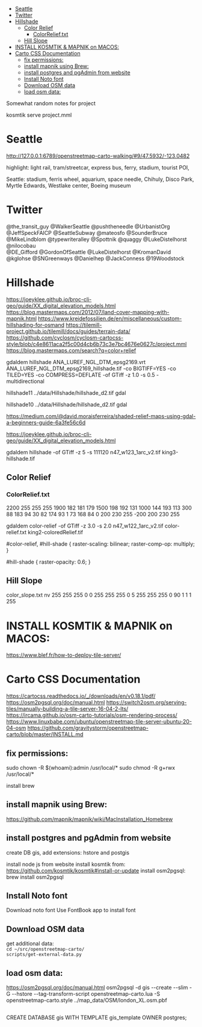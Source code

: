 
- [Seattle](#seattle)
- [Twitter](#twitter)
- [Hillshade](#hillshade)
   * [Color Relief](#color-relief)
      + [ColorRelief.txt](#colorrelieftxt)
   * [Hill Slope](#hill-slope)
- [INSTALL KOSMTIK & MAPNIK on MACOS:](#install-kosmtik-mapnik-on-macos)
- [Carto CSS Documentation](#carto-css-documentation)
   * [fix permissions:  ](#fix-permissions)
   * [install mapnik using Brew:](#install-mapnik-using-brew)
   * [install postgres and pgAdmin from website](#install-postgres-and-pgadmin-from-website)
   * [Install Noto font](#install-noto-font)
   * [Download OSM data](#download-osm-data)
   * [load osm data:](#load-osm-data)

Somewhat random notes for project

kosmtik serve project.mml

<!-- TOC --><a id="seattle"></a>
# Seattle
http://127.0.0.1:6789/openstreetmap-carto-walking/#9/47.5932/-123.0482

highlight: light rail, tram/streetcar, express bus, ferry, stadium, tourist POI, 

Seattle: stadium, ferris wheel, aquarium, space needle, Chihuly, Disco Park, Myrtle Edwards, Westlake center, Boeing museum

<!-- TOC --><a id="twitter"></a>
# Twitter
@the_transit_guy  @WalkerSeattle  @pushtheneedle  @UrbanistOrg  @JeffSpeckFAICP  @SeattleSubway  @mateosfo  @SounderBruce  @MikeLindblom  @typewriteralley  @Spottnik @quaggy @LukeDistelhorst  @nilocobau  
@DE_Gifford  @GordonOfSeattle @LukeDistelhorst  @KromanDavid     @kglohse    @SNGreenways  @Danielhep @JackConness @19Woodstock

<!-- TOC --><a id="hillshade"></a>
# Hillshade
https://joeyklee.github.io/broc-cli-geo/guide/XX_digital_elevation_models.html
https://blog.mastermaps.com/2012/07/land-cover-mapping-with-mapnik.html
https://www.kreidefossilien.de/en/miscellaneous/custom-hillshading-for-osmand
https://tilemill-project.github.io/tilemill/docs/guides/terrain-data/
https://github.com/cyclosm/cyclosm-cartocss-style/blob/c4e8611aca2f5c00d4cb6b73c3e7bc4676e0627c/project.mml
https://blog.mastermaps.com/search?q=color+relief

gdaldem hillshade ANA_LUREF_NGL_DTM_epsg2169.vrt ANA_LUREF_NGL_DTM_epsg2169_hillshade.tif -co BIGTIFF=YES -co TILED=YES -co COMPRESS=DEFLATE -of GTiff -z 1.0 -s 0.5 -multidirectional

<Layer name="hillshade11"
	srs="+proj=merc +lon_0=0 +k=1 +x_0=0 +y_0=0 +a=6378137 +b=6378137 +units=m +no_defs +over">
	<StyleName>hillshade11</StyleName>
	<Datasource>
	<Parameter name="file">../data/Hillshade/hillshade_d2.tif</Parameter>
	<Parameter name="type">gdal</Parameter>
	</Datasource>
</Layer>

<Layer name="hillshade10"
	srs="+proj=merc +lon_0=0 +k=1 +x_0=0 +y_0=0 +a=6378137 +b=6378137 +units=m +no_defs +over">
	<StyleName>hillshade10</StyleName>
	<Datasource>
	<Parameter name="file">../data/Hillshade/hillshade_d2.tif</Parameter>
	<Parameter name="type">gdal</Parameter>
	</Datasource>
</Layer>

https://medium.com/@david.moraisferreira/shaded-relief-maps-using-gdal-a-beginners-guide-6a3fe56c6d

https://joeyklee.github.io/broc-cli-geo/guide/XX_digital_elevation_models.html

gdaldem hillshade -of GTiff -z 5 -s 111120 n47_w123_1arc_v2.tif king3-hillshade.tif

<!-- TOC --><a id="color-relief"></a>
## Color Relief

<!-- TOC --><a id="colorrelieftxt"></a>
### ColorRelief.txt

2200 255 255 255
1900 182 181 179
1500 198 192 131
1000 144 193 113
300 88 183 94
30 82 174 93
1 73 168 84
0 200 230 255
-200 200 230 255

gdaldem color-relief -of GTiff -z 3.0 -s 2.0 n47_w122_1arc_v2.tif color-relief.txt king2-coloredRelief.tif


#color-relief,
#hill-shade {
    raster-scaling: bilinear;
    raster-comp-op: multiply;
}

#hill-shade { raster-opacity: 0.6; }

<!-- TOC --><a id="hill-slope"></a>
## Hill Slope

color_slope.txt
nv 255 255 255 0
0 255 255 255 0
5 255 255 255 0
90 1 1 1 255

<!-- TOC --><a id="install-kosmtik-mapnik-on-macos"></a>
# INSTALL KOSMTIK & MAPNIK on MACOS:
https://www.blef.fr/how-to-deploy-tile-server/

<!-- TOC --><a id="carto-css-documentation"></a>
# Carto CSS Documentation
https://cartocss.readthedocs.io/_/downloads/en/v0.18.1/pdf/
https://osm2pgsql.org/doc/manual.html
https://switch2osm.org/serving-tiles/manually-building-a-tile-server-16-04-2-lts/
https://ircama.github.io/osm-carto-tutorials/osm-rendering-process/
https://www.linuxbabe.com/ubuntu/openstreetmap-tile-server-ubuntu-20-04-osm
https://github.com/gravitystorm/openstreetmap-carto/blob/master/INSTALL.md

<!-- TOC --><a id="fix-permissions"></a>
## fix permissions:  
sudo chown -R $(whoami):admin /usr/local/* 
sudo chmod -R g+rwx /usr/local/*

install brew

<!-- TOC --><a id="install-mapnik-using-brew"></a>
## install mapnik using Brew:

https://github.com/mapnik/mapnik/wiki/MacInstallation_Homebrew

<!-- TOC --><a id="install-postgres-and-pgadmin-from-website"></a>
## install postgres and pgAdmin from website

create DB gis, add extensions: hstore and postgis

install node js from website
install kosmtik from:  https://github.com/kosmtik/kosmtik#install-or-update
install osm2pgsql:   brew install osm2pgsql

<!-- TOC --><a id="install-noto-font"></a>
## Install Noto font
Download noto font
Use FontBook app to install font 

<!-- TOC --><a id="download-osm-data"></a>
## Download OSM data

get additional data:  
`cd ~/src/openstreetmap-carto/`  
`scripts/get-external-data.py`  


<!-- TOC --><a id="load-osm-data"></a>
## load osm data:
https://osm2pgsql.org/doc/manual.html
osm2pgsql -d gis --create --slim  -G --hstore --tag-transform-script openstreetmap-carto.lua  -S openstreetmap-carto.style ../map_data/OSM/london_XL.osm.pbf

## 
CREATE DATABASE gis WITH TEMPLATE gis_template OWNER postgres;

